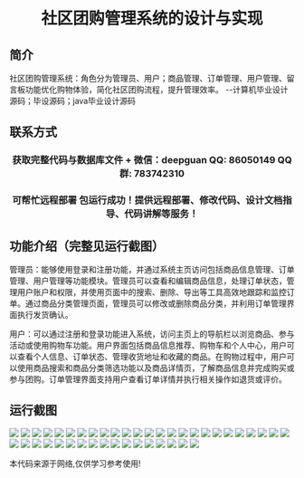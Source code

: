 <p><h1 align="center">社区团购管理系统的设计与实现</h1></p>

## 简介
社区团购管理系统：角色分为管理员、用户；商品管理、订单管理、用户管理、留言板功能优化购物体验，简化社区团购流程，提升管理效率。    --计算机毕业设计源码；毕设源码；java毕业设计源码


## 联系方式
<p><h3 align="center">获取完整代码与数据库文件 + 微信：deepguan QQ: 86050149 QQ群: 783742310</h3></p>
<p><h3 align="center">可帮忙远程部署 包运行成功！提供远程部署、修改代码、设计文档指导、代码讲解等服务！</h3></p>

## 功能介绍（完整见运行截图）
管理员：能够使用登录和注册功能，并通过系统主页访问包括商品信息管理、订单管理、用户管理等功能模块。管理员可以查看和编辑商品信息，处理订单状态，管理用户账户和权限，并使用页面中的搜索、删除、导出等工具高效地跟踪和监控订单。通过商品分类管理页面，管理员可以修改或删除商品分类，并利用订单管理界面执行发货确认。

用户：可以通过注册和登录功能进入系统，访问主页上的导航栏以浏览商品、参与活动或使用购物车功能。用户界面包括商品信息推荐、购物车和个人中心，用户可以查看个人信息、订单状态、管理收货地址和收藏的商品。在购物过程中，用户可以使用商品搜索和商品分类筛选功能以及商品详情页，了解商品信息并完成购买或参与团购。订单管理界面支持用户查看订单详情并执行相关操作如退货或评价。


## 运行截图
![](img/001.jpg)
![](img/002.jpg)
![](img/003.jpg)
![](img/004.jpg)
![](img/005.jpg)
![](img/006.jpg)
![](img/007.jpg)
![](img/008.jpg)
![](img/009.jpg)
![](img/010.jpg)
![](img/011.jpg)
![](img/012.jpg)
![](img/013.jpg)
![](img/014.jpg)
![](img/015.jpg)
![](img/016.jpg)
![](img/017.jpg)
![](img/018.jpg)
![](img/019.jpg)
![](img/020.jpg)
![](img/021.jpg)
![](img/022.jpg)
![](img/023.jpg)
![](img/024.jpg)
![](img/025.jpg)
![](img/026.jpg)
![](img/027.jpg)
![](img/028.jpg)
![](img/029.jpg)
![](img/030.jpg)
![](img/031.jpg)
![](img/032.jpg)
![](img/033.jpg)
![](img/034.jpg)
![](img/035.jpg)
![](img/036.jpg)
![](img/037.jpg)
![](img/038.jpg)
![](img/039.jpg)
![](img/040.jpg)
![](img/041.jpg)
![](img/042.jpg)

<p>本代码来源于网络,仅供学习参考使用!</p>
